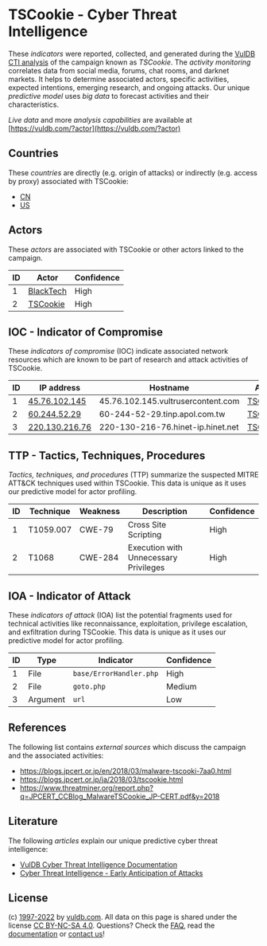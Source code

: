 # TSCookie - Cyber Threat Intelligence

These _indicators_ were reported, collected, and generated during the [VulDB CTI analysis](https://vuldb.com/?kb.cti) of the campaign known as _TSCookie_. The _activity monitoring_ correlates data from social media, forums, chat rooms, and darknet markets. It helps to determine associated actors, specific activities, expected intentions, emerging research, and ongoing attacks. Our unique _predictive model_ uses _big data_ to forecast activities and their characteristics.

_Live data_ and more _analysis capabilities_ are available at [https://vuldb.com/?actor](https://vuldb.com/?actor)

## Countries

These _countries_ are directly (e.g. origin of attacks) or indirectly (e.g. access by proxy) associated with TSCookie:

* [CN](https://vuldb.com/?country.cn)
* [US](https://vuldb.com/?country.us)

## Actors

These _actors_ are associated with TSCookie or other actors linked to the campaign.

ID | Actor | Confidence
-- | ----- | ----------
1 | [BlackTech](https://vuldb.com/?actor.blacktech) | High
2 | [TSCookie](https://vuldb.com/?actor.tscookie) | High

## IOC - Indicator of Compromise

These _indicators of compromise_ (IOC) indicate associated network resources which are known to be part of research and attack activities of TSCookie.

ID | IP address | Hostname | Actor | Confidence
-- | ---------- | -------- | ----- | ----------
1 | [45.76.102.145](https://vuldb.com/?ip.45.76.102.145) | 45.76.102.145.vultrusercontent.com | [TSCookie](https://vuldb.com/?actor.tscookie) | High
2 | [60.244.52.29](https://vuldb.com/?ip.60.244.52.29) | 60-244-52-29.tinp.apol.com.tw | [TSCookie](https://vuldb.com/?actor.tscookie) | High
3 | [220.130.216.76](https://vuldb.com/?ip.220.130.216.76) | 220-130-216-76.hinet-ip.hinet.net | [TSCookie](https://vuldb.com/?actor.tscookie) | High

## TTP - Tactics, Techniques, Procedures

_Tactics, techniques, and procedures_ (TTP) summarize the suspected MITRE ATT&CK techniques used within TSCookie. This data is unique as it uses our predictive model for actor profiling.

ID | Technique | Weakness | Description | Confidence
-- | --------- | -------- | ----------- | ----------
1 | T1059.007 | CWE-79 | Cross Site Scripting | High
2 | T1068 | CWE-284 | Execution with Unnecessary Privileges | High

## IOA - Indicator of Attack

These _indicators of attack_ (IOA) list the potential fragments used for technical activities like reconnaissance, exploitation, privilege escalation, and exfiltration during TSCookie. This data is unique as it uses our predictive model for actor profiling.

ID | Type | Indicator | Confidence
-- | ---- | --------- | ----------
1 | File | `base/ErrorHandler.php` | High
2 | File | `goto.php` | Medium
3 | Argument | `url` | Low

## References

The following list contains _external sources_ which discuss the campaign and the associated activities:

* https://blogs.jpcert.or.jp/en/2018/03/malware-tscooki-7aa0.html
* https://blogs.jpcert.or.jp/ja/2018/03/tscookie.html
* https://www.threatminer.org/report.php?q=JPCERT_CCBlog_MalwareTSCookie_JP-CERT.pdf&y=2018

## Literature

The following _articles_ explain our unique predictive cyber threat intelligence:

* [VulDB Cyber Threat Intelligence Documentation](https://vuldb.com/?kb.cti)
* [Cyber Threat Intelligence - Early Anticipation of Attacks](https://www.scip.ch/en/?labs.20201022)

## License

(c) [1997-2022](https://vuldb.com/?kb.changelog) by [vuldb.com](https://vuldb.com/?kb.about). All data on this page is shared under the license [CC BY-NC-SA 4.0](https://creativecommons.org/licenses/by-nc-sa/4.0/). Questions? Check the [FAQ](https://vuldb.com/?kb.faq), read the [documentation](https://vuldb.com/?kb) or [contact us](https://vuldb.com/?contact)!
